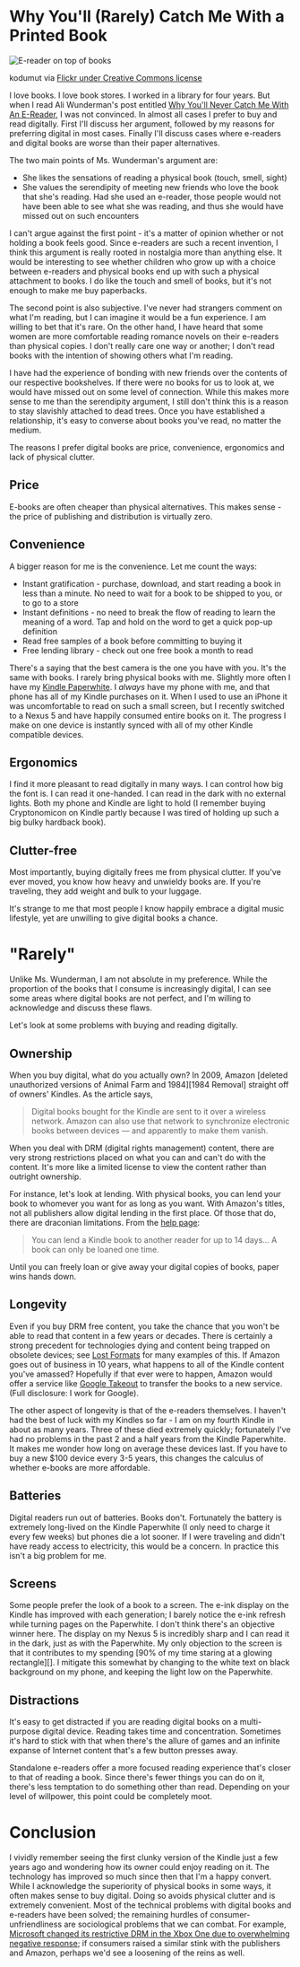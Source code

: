 # Why You'll (Rarely) Catch Me With a Printed Book

![E-reader on top of books][E-reader photo]

kodumut via [Flickr under Creative Commons license](http://www.flickr.com/photos/kodomut/6736940485/sizes/m/)

I love books. I love book stores. I worked in a library for four years. But when I read Ali Wunderman's post entitled [Why You'll Never Catch Me With An E-Reader][], I was not convinced. In almost all cases I prefer to buy and read digitally. First I'll discuss her argument, followed by my reasons for preferring digital in most cases. Finally I'll discuss cases where e-readers and digital books are worse than their paper alternatives.

The two main points of Ms. Wunderman's argument are:

* She likes the sensations of reading a physical book (touch, smell, sight)
* She values the serendipity of meeting new friends who love the book that she's reading. Had she used an e-reader, those people would not have been able to see what she was reading, and thus she would have missed out on such encounters

I can't argue against the first point - it's a matter of opinion whether or not holding a book feels good. Since e-readers are such a recent invention, I think this argument is really rooted in nostalgia more than anything else. It would be interesting to see whether children who grow up with a choice between e-readers and physical books end up with such a physical attachment to books. I do like the touch and smell of books, but it's not enough to make me buy paperbacks.

The second point is also subjective. I've never had strangers comment on what I'm reading, but I can imagine it would be a fun experience. I am willing to bet that it's rare. On the other hand, I have heard that some women are more comfortable reading romance novels on their e-readers than physical copies. I don't really care one way or another; I don't read books with the intention of showing others what I'm reading.

I have had the experience of bonding with new friends over the contents of our respective bookshelves. If there were no books for us to look at, we would have missed out on some level of connection. While this makes more sense to me than the serendipity argument, I still don't think this is a reason to stay slavishly attached to dead trees. Once you have established a relationship, it's easy to converse about books you've read, no matter the medium.

The reasons I prefer digital books are price, convenience, ergonomics and lack of physical clutter.

## Price
E-books are often cheaper than physical alternatives. This makes sense - the price of publishing and distribution is virtually zero. 

## Convenience
A bigger reason for me is the convenience. Let me count the ways:

* Instant gratification - purchase, download, and start reading a book in less than a minute. No need to wait for a book to be shipped to you, or to go to a store
* Instant definitions - no need to break the flow of reading to learn the meaning of a word. Tap and hold on the word to get a quick pop-up definition
* Read free samples of a book before committing to buying it
* Free lending library - check out one free book a month to read

There's a saying that the best camera is the one you have with you. It's the same with books. I rarely bring physical books with me. Slightly more often I have my [Kindle Paperwhite][Paperwhite review]. I *always* have my phone with me, and that phone has all of my Kindle purchases on it. When I used to use an iPhone it was uncomfortable to read on such a small screen, but I recently switched to a Nexus 5 and have happily consumed entire books on it. The progress I make on one device is instantly synced with all of my other Kindle compatible devices.

## Ergonomics
I find it more pleasant to read digitally in many ways. I can control how big the font is. I can read it one-handed. I can read in the dark with no external lights. Both my phone and Kindle are light to hold (I remember buying Cryptonomicon on Kindle partly because I was tired of holding up such a big bulky hardback book).

## Clutter-free
Most importantly, buying digitally frees me from physical clutter. If you've ever moved, you know how heavy and unwieldy books are. If you're traveling, they add weight and bulk to your luggage. 

It's strange to me that most people I know happily embrace a digital music lifestyle, yet are unwilling to give digital books a chance.

# "Rarely"
Unlike Ms. Wunderman, I am not absolute in my preference. While the proportion of the books that I consume is increasingly digital, I can see some areas where digital books are not perfect, and I'm willing to acknowledge and discuss these flaws.

Let's look at some problems with buying and reading digitally.

## Ownership
When you buy digital, what do you actually own? In 2009, Amazon [deleted unauthorized versions of Animal Farm and 1984][1984 Removal] straight off of owners' Kindles. As the article says,

> Digital books bought for the Kindle are sent to it over a wireless network. Amazon can also use that network to synchronize electronic books between devices — and apparently to make them vanish.

When you deal with DRM (digital rights management) content, there are very strong restrictions placed on what you can and can't do with the content. It's more like a limited license to view the content rather than outright ownership. 

For instance, let's look at lending. With physical books, you can lend your book to whomever you want for as long as you want. With Amazon's titles, not all publishers allow digital lending in the first place. Of those that do, there are draconian limitations. From the [help page](http://www.amazon.com/gp/help/customer/display.html?nodeId=200549320):

> You can lend a Kindle book to another reader for up to 14 days... A book can only be loaned one time.

Until you can freely loan or give away your digital copies of books, paper wins hands down.

## Longevity
Even if you buy DRM free content, you take the chance that you won't be able to read that content in a few years or decades. There is certainly a strong precedent for technologies dying and content being trapped on obsolete devices; see [Lost Formats][] for many examples of this. If Amazon goes out of business in 10 years, what happens to all of the Kindle content you've amassed? Hopefully if that ever were to happen, Amazon would offer a service like [Google Takeout][] to transfer the books to a new service. (Full disclosure: I work for Google).

The other aspect of longevity is that of the e-readers themselves. I haven't had the best of luck with my Kindles so far - I am on my fourth Kindle in about as many years. Three of these died extremely quickly; fortunately I've had no problems in the past 2 and a half years from the Kindle Paperwhite. It makes me wonder how long on average these devices last. If you have to buy a new $100 device every 3-5 years, this changes the calculus of whether e-books are more affordable.

## Batteries
Digital readers run out of batteries. Books don't. Fortunately the battery is extremely long-lived on the Kindle Paperwhite (I only need to charge it every few weeks) but phones die a lot sooner. If I were traveling and didn't have ready access to electricity, this would be a concern. In practice this isn't a big problem for me.

## Screens
Some people prefer the look of a book to a screen. The e-ink display on the Kindle has improved with each generation; I barely notice the e-ink refresh while turning pages on the Paperwhite. I don't think there's an objective winner here. The display on my Nexus 5 is incredibly sharp and I can read it in the dark, just as with the Paperwhite. My only objection to the screen is that it contributes to my spending [90% of my time staring at a glowing rectangle][]. I mitigate this somewhat by changing to the white text on black background on my phone, and keeping the light low on the Paperwhite.

## Distractions
It's easy to get distracted if you are reading digital books on a multi-purpose digital device. Reading takes time and concentration. Sometimes it's hard to stick with that when there's the allure of games and an infinite expanse of Internet content that's a few button presses away.

Standalone e-readers offer a more focused reading experience that's closer to that of reading a book. Since there's fewer things you can do on it, there's less temptation to do something other than read. Depending on your level of willpower, this point could be completely moot.

# Conclusion
I vividly remember seeing the first clunky version of the Kindle just a few years ago and wondering how its owner could enjoy reading on it. The technology has improved so much since then that I'm a happy convert. While I acknowledge the superiority of physical books in some ways, it often makes sense to buy digital. Doing so avoids physical clutter and is extremely convenient. Most of the technical problems with digital books and e-readers have been solved; the remaining hurdles of consumer-unfriendliness are sociological problems that we can combat. For example, [Microsoft changed its restrictive DRM in the Xbox One due to overwhelming negative response][Microsoft DRM]; if consumers raised a similar stink with the publishers and Amazon, perhaps we'd see a loosening of the reins as well.

[Why You'll Never Catch Me With an E-Reader]:http://dotcomplicated.co/content/2014/01/youll-never-catch-e-reader/
[E-reader photo]:http://farm8.staticflickr.com/7168/6736940485_f949fdc8bd.jpg

[Paperwhite review]:http://developmentality.wordpress.com/2012/11/06/kindle-paperwhite-touching-is-good/
[A Theory of Fun for Game Design]:http://www.amazon.com/s/ref=nb_sb_noss_1?url=search-alias%3Daps&field-keywords=a+theory+of+fun+for+game+design
[Game Theory: A Very Short Introduction]:http://www.amazon.com/Game-Theory-Short-Introduction-Introductions-ebook/dp/B000SHOV78/ref=sr_1_1?ie=UTF8&qid=1390365476&sr=8-1&keywords=game+theory+a+very+short+introduction
[Why We Buy]:http://www.amazon.com/Why-We-Buy-Science-Shopping/dp/0684849135/ref=tmm_hrd_swatch_0?_encoding=UTF8&sr=&qid=
[Steal Like An Artist]:http://www.amazon.com/Steal-Like-Artist-Things-Creative-ebook/dp/B0074QGGK6/ref=sr_1_1?s=books&ie=UTF8&qid=1390366387&sr=1-1&keywords=steal+like+an+artist
[1984 Removed]:http://www.nytimes.com/2009/07/18/technology/companies/18amazon.html?_r=0
[Lost Formats]:http://www.experimentaljetset.nl/archive/lostformats
[Google Takeout]:https://www.google.com/settings/takeout
[Onion]:http://www.theonion.com/articles/report-90-of-waking-hours-spent-staring-at-glowing,2747/
[Microsoft DRM]:http://www.engadget.com/2013/06/19/xbox-one-drm-used-games-reversal/